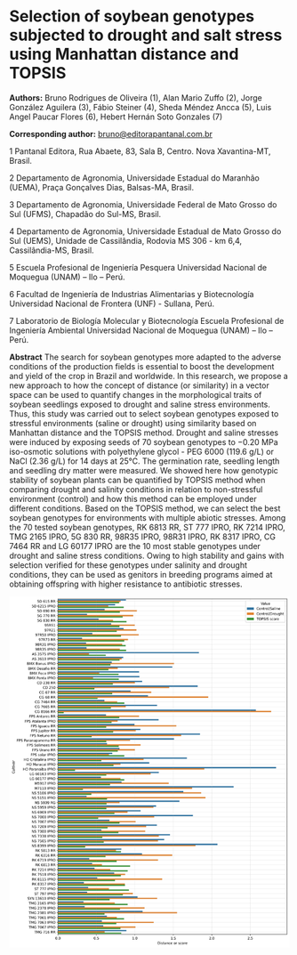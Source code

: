 # Selection of soybean genotypes subjected to drought and salt stress using Manhattan distance and TOPSIS

**Authors:** Bruno Rodrigues de Oliveira (1), Alan Mario Zuffo (2), Jorge González Aguilera (3), Fábio Steiner (4), Sheda Méndez Ancca (5), Luis Angel Paucar Flores (6), Hebert Hernán Soto Gonzales (7)

**Corresponding author:** bruno@editorapantanal.com.br

1 Pantanal Editora, Rua Abaete, 83, Sala B, Centro. Nova Xavantina-MT, Brasil.

2 Departamento de Agronomia, Universidade Estadual do Maranhão (UEMA), Praça Gonçalves Dias, Balsas-MA, Brasil.

3 Departamento de Agronomia, Universidade Federal de Mato Grosso do Sul (UFMS), Chapadão do Sul-MS, Brasil.

4 Departamento de Agronomia, Universidade Estadual de Mato Grosso do Sul (UEMS), Unidade de Cassilândia, Rodovia MS 306 - km 6,4, Cassilândia-MS, Brasil.

5 Escuela Profesional de Ingeniería Pesquera Universidad Nacional de Moquegua (UNAM) – Ilo – Perú.

6 Facultad de Ingeniería de Industrias Alimentarias y Biotecnología Universidad Nacional de Frontera (UNF) - Sullana, Perú. 

7 Laboratorio de Biología Molecular y Biotecnología Escuela Profesional de Ingeniería Ambiental Universidad Nacional de Moquegua (UNAM) – Ilo – Perú.

**Abstract**
The search for soybean genotypes more adapted to the adverse conditions of the production fields is essential to boost the development and yield of the crop in Brazil and worldwide. In this research, we propose a new approach to how the concept of distance (or similarity) in a vector space can be used to quantify changes in the morphological traits of soybean seedlings exposed to drought and saline stress environments. Thus, this study was carried out to select soybean genotypes exposed to stressful environments (saline or drought) using similarity based on Manhattan distance and the TOPSIS method. Drought and saline stresses were induced by exposing seeds of 70 soybean genotypes to −0.20 MPa iso-osmotic solutions with polyethylene glycol - PEG 6000 (119.6 g/L) or NaCl (2.36 g/L) for 14 days at 25°C. The germination rate, seedling length and seedling dry matter were measured. We showed here how genotypic stability of soybean plants can be quantified by TOPSIS method when comparing drought and salinity conditions in relation to non-stressful environment (control) and how this method can be employed under different conditions. Based on the TOPSIS method, we can select the best soybean genotypes for environments with multiple abiotic stresses. Among the 70 tested soybean genotypes, RK 6813 RR, ST 777 IPRO, RK 7214 IPRO, TMG 2165 IPRO, 5G 830 RR, 98R35 IPRO, 98R31 IPRO, RK 8317 IPRO, CG 7464 RR and LG 60177 IPRO are the 10 most stable genotypes under drought and saline stress conditions. Owing to high stability and gains with selection verified for these genotypes under salinity and drought conditions, they can be used as genitors in breeding programs aimed at obtaining offspring with higher resistance to antibiotic stresses.


<img src="results1.png">
